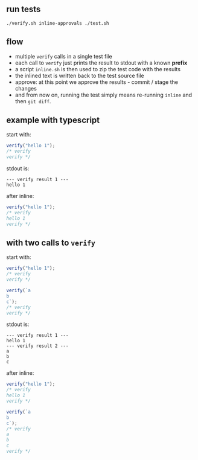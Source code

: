 ## run tests

```shell
./verify.sh inline-approvals ./test.sh
```

## flow

-   multiple `verify` calls in a single test file
-   each call to `verify` just prints the result to stdout with a known **prefix**
-   a script `inline.sh` is then used to zip the test code with the results
-   the inlined text is written back to the test source file
-   approve: at this point we approve the results - commit / stage the changes
-   and from now on, running the test simply means re-running `inline` and then `git diff`.

## example with typescript

start with:

```ts
verify("hello 1");
/* verify
verify */
```

stdout is:

```
--- verify result 1 ---
hello 1
```

after inline:

```ts
verify("hello 1");
/* verify
hello 1
verify */
```

## with two calls to `verify`

start with:

```ts
verify("hello 1");
/* verify
verify */

verify(`a
b
c`);
/* verify
verify */
```

stdout is:

```
--- verify result 1 ---
hello 1
--- verify result 2 ---
a
b
c
```

after inline:

```ts
verify("hello 1");
/* verify
hello 1
verify */

verify(`a
b
c`);
/* verify
a
b
c
verify */
```
